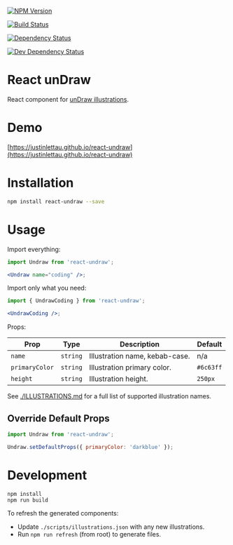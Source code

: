 [![NPM Version](https://badge.fury.io/js/react-undraw.svg)](https://badge.fury.io/js/react-undraw)
[![Build Status](https://travis-ci.org/justinlettau/react-undraw.svg?branch=master)](https://travis-ci.org/justinlettau/react-undraw)
[![Dependency Status](https://david-dm.org/justinlettau/react-undraw.svg)](https://david-dm.org/justinlettau/react-undraw)
[![Dev Dependency Status](https://david-dm.org/justinlettau/react-undraw/dev-status.svg)](https://david-dm.org/justinlettau/react-undraw?type=dev)

# React unDraw

React component for [unDraw illustrations](https://undraw.co/).

# Demo

[https://justinlettau.github.io/react-undraw](https://justinlettau.github.io/react-undraw)

# Installation

```bash
npm install react-undraw --save
```

# Usage

Import everything:

```jsx
import Undraw from 'react-undraw';

<Undraw name="coding" />;
```

Import only what you need:

```jsx
import { UndrawCoding } from 'react-undraw';

<UndrawCoding />;
```

Props:

| Prop           | Type     | Description                    | Default   |
| -------------- | -------- | ------------------------------ | --------- |
| `name`         | `string` | Illustration name, kebab-case. | n/a       |
| `primaryColor` | `string` | Illustration primary color.    | `#6c63ff` |
| `height`       | `string` | Illustration height.           | `250px`   |

See [./ILLUSTRATIONS.md](./ILLUSTRATIONS.md) for a full list of supported illustration names.

## Override Default Props

```jsx
import Undraw from 'react-undraw';

Undraw.setDefaultProps({ primaryColor: 'darkblue' });
```

# Development

```
npm install
npm run build
```

To refresh the generated components:

- Update `./scripts/illustrations.json` with any new illustrations.
- Run `npm run refresh` (from root) to generate files.
